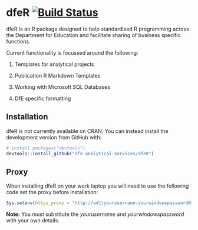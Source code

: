 # dfeR  [![Build Status](https://travis-ci.org/dfe-analytical-services/dfeR.svg?branch=master)](https://travis-ci.org/dfe-analytical-services/dfeR)

dfeR is an R package designed to help standardised R programming across the Department for Education and facilitate sharing of business specific functions.

Current functionality is focussed around the following:

1. Templates for analytical projects

2. Publication R Markdown Templates

3. Working with Microsoft SQL Databases

4. DfE specific formatting

## Installation

dfeR is not currently available on CRAN. You can instead install the
development version from GitHub with:

``` r
# install.packages("devtools")
devtools::install_github("dfe-analytical-services/dfeR")
```
## Proxy

When installing dfeR on your work laptop you will need to use the following code set the proxy before installation:

``` r
Sys.setenv(https_proxy = "http://ad\\yourusername:yourwindowspassword@192.168.2.40:8080")
```

**Note:** You must substitute the *yourusername* and *yourwindowspassword* with your own details.

